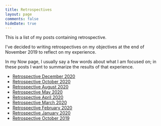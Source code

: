 ```yaml
---
title: Retrospectives
layout: page
comments: false
hideDate: true
---
```


This is a list of my posts containing retrospective.

I've decided to writing retrospectives on my objectives at the end of November 2019 to reflect on my experience.

In my Now page, I usually say a few words about what I am focused on; in these posts I want to summarize the results of that experience.

- [Retrospective December 2020](/2020/12/26/retro-december-2020)
- [Retrospective October 2020](/2020/10/03/retro-october-2020)
- [Retrospective August 2020](/2020/08/22.retro-august-2020)
- [Retrospective May 2020](/2020/06/13/retro-may-2020)
- [Retrospective April 2020](/2020/05/03/retro-april-2020)
- [Retrospective March 2020](/2020/04/04/retro-march-2020)
- [Retrospective February 2020](/2020/03/01/retro-february-2020)
- [Retrospective January 2020](/2020/02/02/retro-january-2020)
- [Retrospective October 2019](/2019/10/30/retro-october-2019)
